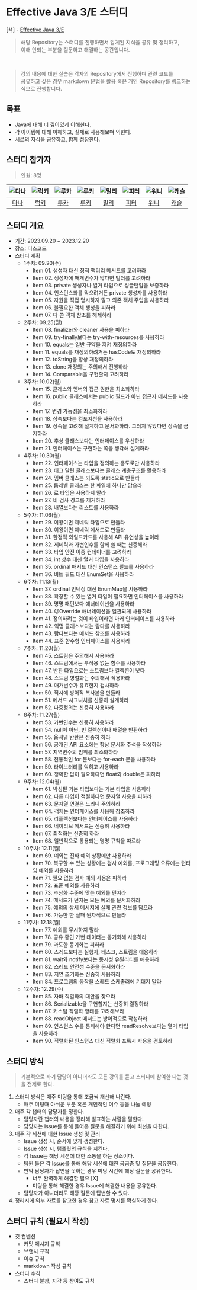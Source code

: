 # Effective Java 3/E 스터디

[책] - [Effective Java 3/E](https://product.kyobobook.co.kr/detail/S000001033066)

> 해당 Repository는 스터디를 진행하면서 알게된 지식을 공유 및 정리하고,<br>
> 이해 안되는 부분을 질문하고 해결하는 공간입니다.

<br>

> 강의 내용에 대한 실습은 각자의 Repository에서 진행하며 관련 코드를<br>
> 공유하고 싶은 경우 markdown 문법을 활용 혹은 개인 Repository를 링크하는 식으로 진행합니다.

## 목표

- Java에 대해 더 깊이있게 이해한다.
- 각 아이템에 대해 이해하고, 실제로 사용해보며 익힌다.
- 서로의 지식을 공유하고, 함께 성장한다.

## 스터디 참가자

> 인원: 8명

<center>

|![다나](https://avatars.githubusercontent.com/u/85955988?v=4)|![럭키](https://avatars.githubusercontent.com/u/110045522?v=4)|![루카](https://avatars.githubusercontent.com/u/98688494?v=4)|![루키](https://avatars.githubusercontent.com/u/74547868?v=4)|![밀리](https://avatars.githubusercontent.com/u/87763333?v=4)|![피터](https://avatars.githubusercontent.com/u/97747863?v=4)|![워니](https://avatars.githubusercontent.com/u/116738827?v=4)|![캐슬](https://avatars.githubusercontent.com/u/62132755?v=4)|
|:---:|:---:|:---:|:---:|:---:|:---:|:---:|:---:|
|[다나](https://github.com/joowojr)|[럭키](https://github.com/Hyunstone)|[루카](https://github.com/luke0408)|[루키](https://github.com/destiny3912)|[밀리](https://github.com/hw130)|[피터](https://github.com/wcorn)|[워니](https://github.com/kiwijomn)|[캐슬](https://github.com/hosung-222)|

</center>

## 스터디 개요

- 기간: 2023.09.20 ~ 2023.12.20
- 장소: 디스코드
- 스터디 계획
    - 1주차: 09.20(수)
        - Item 01. 생성자 대신 정적 팩터리 메서드를 고려하라
        - Item 02. 생성자에 매개변수가 많다면 빌더를 고려하라
        - Item 03. private 생성자나 열거 타입으로 싱글턴임을 보증하라
        - Item 04. 인스턴스화를 막으려거든 private 생성자를 사용하라
        - Item 05. 자원을 직접 명시하지 말고 의존 객체 주입을 사용하라
        - Item 06. 불필요한 객체 생성을 피하라
        - Item 07. 다 쓴 객체 참조를 해제하라
    - 2주차: 09.25(월)
        - Item 08. finalizer와 cleaner 사용을 피하라
        - Item 09. try-finally보다는 try-with-resources를 사용하라
        - Item 10. equals는 일반 규약을 지켜 재정의하라
        - Item 11. equals를 재정의하려거든 hasCode도 재정의하라
        - Item 12. toString을 항상 재정의하라
        - Item 13. clone 재정의는 주의해서 진행하라
        - Item 14. Comparable을 구현할지 고려하라
    - 3주차: 10.02(월)
        - Item 15. 클래스와 멤버의 접근 권한을 최소화하라
        - Item 16. public 클래스에서는 public 필드가 아닌 접근자 메서드를 사용하라
        - Item 17. 변경 가능성을 최소화하라
        - Item 18. 상속보다는 컴포지션을 사용하라
        - Item 19. 상속을 고려해 설계하고 문서화하라. 그러지 않았다면 상속을 금지하라
        - Item 20. 추상 클래스보다는 인터페이스를 우선하라
        - Item 21. 인터페이스는 구현하는 쪽을 생각해 설계하라
    - 4주차: 10.30(월)
        - Item 22. 인터페이스는 타입을 정의하는 용도로만 사용하라
        - Item 23. 태그 달린 클래스보다는 클래스 계층구조를 활용하라
        - Item 24. 멤버 클래스는 되도록 static으로 만들라
        - Item 25. 톱레벨 클래스는 한 파일에 하나만 담으라
        - Item 26. 로 타입은 사용하지 말라
        - Item 27. 비 검사 경고를 제거하라
        - Item 28. 배열보다는 리스트를 사용하라
    - 5주차: 11.06(월)
        - Item 29. 이왕이면 제네릭 타입으로 만들라
        - Item 30. 이왕이면 제네릭 메서드로 만들라
        - Item 31. 한정적 와일드카드를 사용해 API 유연성을 높이라
        - Item 32. 제네릭과 가변인수를 함께 쓸 때는 신중해라
        - Item 33. 타입 안전 이종 컨테이너를 고려하라
        - Item 34. int 상수 대신 열거 타입을 사용하라
        - Item 35. ordinal 매서드 대신 인스턴스 필드를 사용하라
        - Item 36. 비트 필드 대신 EnumSet을 사용하라
    - 6주차: 11.13(월)
        - Item 37. ordinal 인덱싱 대신 EnumMap을 사용하라
        - Item 38. 확장할 수 있는 열거 타입이 필요하면 인터페이스를 사용하라
        - Item 39. 명명 패턴보다 애너테이션을 사용하라
        - Item 40. @Override 애너테이션을 일관되게 사용하라
        - Item 41. 정의하려는 것이 타입이라면 마커 인터페이스를 사용하라
        - Item 42. 익명 클래스보다는 람다를 사용하라
        - Item 43. 람다보다는 메서드 참조를 사용하라
        - Item 44. 표준 함수형 인터페이스를 사용하라
    - 7주차: 11.20(월)
        - Item 45. 스트림은 주의해서 사용하라
        - Item 46. 스트림에서는 부작용 없는 함수를 사용하라
        - Item 47. 반환 타입으로는 스트림보다 컬렉션이 낫다
        - Item 48. 스트림 병렬화는 주의해서 적용하라
        - Item 49. 매개변수가 유효한지 검사하라
        - Item 50. 적시에 방어적 복사본을 만들라
        - Item 51. 메서드 시그니처를 신중히 설계하라
        - Item 52. 다중정의는 신중히 사용하라
    - 8주차: 11.27(월)
        - Item 53. 가변인수는 신중히 사용하라
        - Item 54. null이 아닌, 빈 컬렉션이나 배열을 반환하라
        - Item 55. 옵셔널 반환은 신중히 하라
        - Item 56. 공개된 API 요소에는 항상 문서화 주석을 작성하라
        - Item 57. 지역변수의 범위를 최소화하라
        - Item 58. 전통적인 for 문보다는 for-each 문을 사용하라
        - Item 59. 라이브러리를 익히고 사용하라
        - Item 60. 정확한 답이 필요하다면 float와 double은 피하라
    - 9주차: 12.04(월)
        - Item 61. 박싱된 기본 타입보다는 기본 타입을 사용하라
        - Item 62. 다른 타입이 적절하다면 문자열 사용을 피하라
        - Item 63. 문자열 연결은 느리니 주의하라
        - Item 64. 객체는 인터페이스를 사용해 참조하라
        - Item 65. 리플렉션보다는 인터페이스를 사용하라
        - Item 66. 네이티브 메서드는 신중히 사용하라
        - Item 67. 최적화는 신중히 하라
        - Item 68. 일반적으로 통용되는 명명 규칙을 따르라
    - 10주차: 12.11(월)
        - Item 69. 예외는 진짜 예외 상황에만 사용하라
        - Item 70. 복구할 수 있는 상황에는 검사 예외를, 프로그래밍 오류에는 런타임 예외를 사용하라
        - Item 71. 필요 없는 검사 예외 사용은 피하라
        - Item 72. 표준 예외를 사용하라
        - Item 73. 추상화 수준에 맞는 예외를 던지라
        - Item 74. 메서드가 던지는 모든 예외를 문서화하라
        - Item 75. 예외의 상세 메시지에 실패 관련 정보를 담으라
        - Item 76. 가능한 한 실패 원자적으로 만들라
    - 11주차: 12.18(월)
        - Item 77. 예외를 무시하지 말라
        - Item 78. 공유 중인 가변 데이터는 동기화해 사용하라
        - Item 79. 과도한 동기화는 피하라
        - Item 80. 스레드보다는 실행자, 태스크, 스트림을 애용하라
        - Item 81. wait와 notify보다는 동시성 유틸리티를 애용하라
        - Item 82. 스레드 안전성 수준을 문서화하라
        - Item 83. 지연 초기화는 신중히 사용하라
        - Item 84. 프로그램의 동작을 스레드 스케줄러에 기대지 말라
    - 12주차: 12.29(수)
        - Item 85. 자바 직렬화의 대안을 찾으라
        - Item 86. Serializable을 구현할지는 신중히 결정하라
        - Item 87. 커스텀 직렬화 형태를 고려해보라
        - Item 88. readObject 메서드는 방어적으로 작성하라
        - Item 89. 인스턴스 수를 통제해야 한다면 readResolve보다는 열거 타입을 사용하라
        - Item 90. 직렬화된 인스턴스 대신 직렬화 프록시 사용을 검토하라

## 스터디 방식

> 기본적으로 자기 담당이 아니더라도 모든 강의를 듣고 스터디에 참여한 다는 것을 전제로 한다.

1. 스터디 방식은 매주 미팅을 통해 조금씩 개선해 나간다.
    - 매주 미팅때 아쉬운 부분 혹은 개인적인 이슈 등을 나눌 예정
2. 매주 각 챕터의 담당자를 정한다.
    - 담당자란 챕터의 내용을 정리해 발표하는 사람을 말한다.
    - 담당자는 Issue를 통해 들어온 질문을 해결하기 위해 최선을 다한다.
3. 매주 각 세션에 대한 Issue 생성 및 관리
    - Issue 생성 시, 순서에 맞게 생성한다.
    - Issue 생성 시, 탬플릿의 규칙을 지킨다.
    - 각 Issue는 해당 세션에 대한 소통을 하는 장소이다.
    - 팀원 들은 각 Issue를 통해 해당 세션에 대한 궁금증 및 질문을 공유한다.
    - 만약 담당자가 답변을 못하는 경우 미팅 시간에 해당 질문을 공유한다.
      - 너무 완벽하게 해결할 필요 [X]
      - 미팅을 통해 해결한 경우 Issue에 해결한 내용을 공유한다.
    - 담당자가 아니더라도 해당 질문에 답변할 수 있다.
4. 정리시에 외부 자료를 참고한 경우 참고 자료 명시를 확실하게 한다.

## 스터디 규칙 (필요시 작성)

- 깃 컨벤션
  - 커밋 메시지 규칙
  - 브랜치 규칙
  - 이슈 규칙
  - markdown 작성 규칙
- 스터디 수칙
  - 스터디 불참, 지각 등 참여도 규칙
